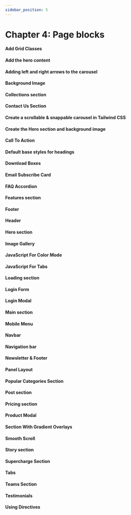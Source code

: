 ```yaml
---
sidebar_position: 5
---
```


# Chapter 4: Page blocks

#### Add Grid Classes

#### Add the hero content

#### Adding left and right arrows to the carousel

#### Background Image

#### Collections section

#### Contact Us Section

#### Create a scrollable & snappable carousel in Tailwind CSS

#### Create the Hero section and background image

#### Call To Action

#### Default base styles for headings

#### Download Boxes

#### Email Subscribe Card

#### FAQ Accordion

#### Features section

#### Footer

#### Header

#### Hero section

#### Image Gallery

#### JavaScript For Color Mode

#### JavaScript For Tabs

#### Loading section

#### Login Form

#### Login Modal

#### Main section

#### Mobile Menu

#### Navbar

#### Navigation bar

#### Newsletter & Footer

#### Panel Layout

#### Popular Categories Section

#### Post section

#### Pricing section

#### Product Modal

#### Section With Gradient Overlays

#### Smooth Scroll

#### Story section

#### Supercharge Section

#### Tabs

#### Teams Section

#### Testimonials

#### Using Directives
